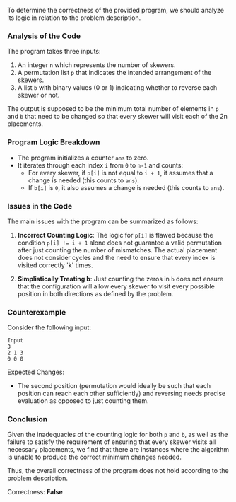 To determine the correctness of the provided program, we should analyze its logic in relation to the problem description.

### Analysis of the Code

The program takes three inputs:
1. An integer `n` which represents the number of skewers.
2. A permutation list `p` that indicates the intended arrangement of the skewers.
3. A list `b` with binary values (0 or 1) indicating whether to reverse each skewer or not.

The output is supposed to be the minimum total number of elements in `p` and `b` that need to be changed so that every skewer will visit each of the 2n placements. 

### Program Logic Breakdown

- The program initializes a counter `ans` to zero.
- It iterates through each index `i` from `0` to `n-1` and counts:
  - For every skewer, if `p[i]` is not equal to `i + 1`, it assumes that a change is needed (this counts to `ans`).
  - If `b[i]` is `0`, it also assumes a change is needed (this counts to `ans`).

### Issues in the Code
The main issues with the program can be summarized as follows:

1. **Incorrect Counting Logic**: The logic for `p[i]` is flawed because the condition `p[i] != i + 1` alone does not guarantee a valid permutation after just counting the number of mismatches. The actual placement does not consider cycles and the need to ensure that every index is visited correctly 'k' times.
  
2. **Simplistically Treating b**: Just counting the zeros in `b` does not ensure that the configuration will allow every skewer to visit every possible position in both directions as defined by the problem.

### Counterexample
Consider the following input:

```
Input
3
2 1 3
0 0 0
```

Expected Changes: 
- The second position (permutation would ideally be such that each position can reach each other sufficiently) and reversing needs precise evaluation as opposed to just counting them.

### Conclusion
Given the inadequacies of the counting logic for both `p` and `b`, as well as the failure to satisfy the requirement of ensuring that every skewer visits all necessary placements, we find that there are instances where the algorithm is unable to produce the correct minimum changes needed. 

Thus, the overall correctness of the program does not hold according to the problem description.

Correctness: **False**